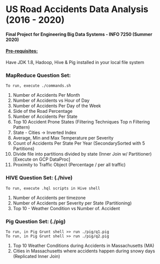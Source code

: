 # US Road Accidents Data Analysis (2016 - 2020)

#### Final Project for Engineering Big Data Systems - INFO 7250 (Summer 2020)

#### <u>Pre-requisites:</u>

Have JDK 1.8, Hadoop, Hive & Pig installed in your local file system 

### MapReduce Question Set: 

`To run, execute ./commands.sh` 

1. Number of Accidents Per Month
2. Number of Accidents vs Hour of Day
3. Number of Accidents Per Day of the Week
4. Side of the Road Percentage
5. Number of Accidents Per State
6. Top 10 Accident Prone States (Filtering Techniques Top n Filtering Pattern)
7. State - Cities -> Inverted Index
8. Average, Min and Max Temperature per Severity
9. Count of Accidents Per State Per Year (SecondarySorted with 5 Partitions)
10. Divide file into partitions divided by state (Inner Join w/ Partitioner) [Execute on GCP DataProc]
11. Proximity to Traffic Object (Percentage / per all traffic)

### HIVE Question Set: (./hive)

`To run, execute .hql scripts in Hive shell` 

1. Number of Accidents per timezone
2. Number of Accidents per Severity per State (Partitioning)
3. Top 10 - Weather Condition vs Number of. Accident

### Pig Question Set: (./pig)

`To run, in Pig Grunt shell >> run ./pig/q1.pig`  
`To run, in Pig Grunt shell >> run ./pig/q2.pig` 

1. Top 10 Weather Conditions during Accidents in Massachusetts (MA)
2. Cities in Massachusetts where accidents happen during snowy days (Replicated Inner Join)